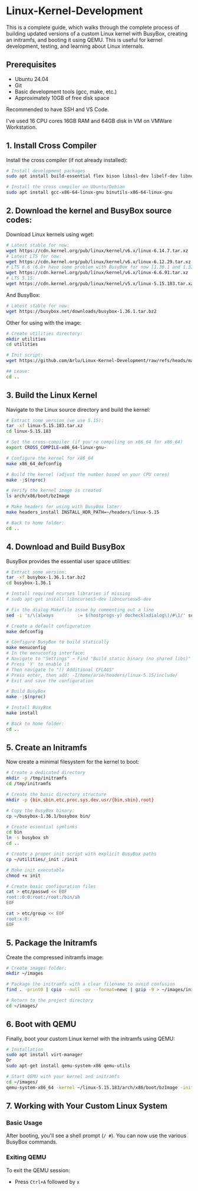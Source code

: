 # Linux-Kernel-Development

This is a complete guide, which walks through the complete process of building updated versions of a custom Linux kernel with BusyBox, creating an initramfs, and booting it using QEMU. This is useful for kernel development, testing, and learning about Linux internals.

## Prerequisites

- Ubuntu 24.04
- Git
- Basic development tools (gcc, make, etc.)
- Approximately 10GB of free disk space

Recommended to have SSH and VS Code.

I've used 16 CPU cores 16GB RAM and 64GB disk in VM on VMWare Workstation.

## 1. Install Cross Compiler

Install the cross compiler (if not already installed):

```bash
# Install development packages
sudo apt install build-essential flex bison libssl-dev libelf-dev libncurses5-dev libncursesw5-dev

# Install the cross compiler on Ubuntu/Debian
sudo apt install gcc-x86-64-linux-gnu binutils-x86-64-linux-gnu

```

## 2. Download the kernel and BusyBox source codes:

Download Linux kernels using wget:

```bash
# Latest stable for now:
wget https://cdn.kernel.org/pub/linux/kernel/v6.x/linux-6.14.7.tar.xz
# Latest LTS for now:
wget https://cdn.kernel.org/pub/linux/kernel/v6.x/linux-6.12.29.tar.xz
# LTS 6.6 (6.8+ have some problem with BusyBox for now [1.36.1 and 1.37.0])
wget https://cdn.kernel.org/pub/linux/kernel/v6.x/linux-6.6.91.tar.xz
# LTS 5.15:
wget https://cdn.kernel.org/pub/linux/kernel/v5.x/linux-5.15.183.tar.xz
```

And BusyBox:
```bash
# Latest stable for now:
wget https://busybox.net/downloads/busybox-1.36.1.tar.bz2
```

Other for using with the image:
```bash
# Create utilities directory:
mkdir utilities
cd utilities

# Init script:
wget https://github.com/Arlu/Linux-Kernel-Development/raw/refs/heads/main/_init

## Leave:
cd ..
```

## 3. Build the Linux Kernel

Navigate to the Linux source directory and build the kernel:

```bash
# Extract some version (we use 5.15):
tar -xf linux-5.15.183.tar.xz
cd linux-5.15.183

# Set the cross-compiler (if you're compiling on x86_64 for x86_64)
export CROSS_COMPILE=x86_64-linux-gnu-

# Configure the kernel for x86_64
make x86_64_defconfig

# Build the kernel (adjust the number based on your CPU cores)
make -j$(nproc)

# Verify the kernel image is created
ls arch/x86/boot/bzImage

# Make headers for using with BusyBox later:
make headers_install INSTALL_HDR_PATH=~/headers/linux-5.15

# Back to home folder:
cd ..
```

## 4. Download and Build BusyBox

BusyBox provides the essential user space utilities:

```bash
# Extract some version:
tar -xf busybox-1.36.1.tar.bz2
cd busybox-1.36.1

# Install required ncurses libraries if missing
# sudo apt-get install libncurses5-dev libncursesw5-dev

# Fix the dialog Makefile issue by commenting out a line
sed -i 's/\(always         := $(hostprogs-y) dochecklxdialog\)/#\1/' scripts/kconfig/lxdialog/Makefile

# Create a default configuration
make defconfig

# Configure BusyBox to build statically
make menuconfig
# In the menuconfig interface:
# Navigate to "Settings" → Find "Build static binary (no shared libs)"
# Press 'Y' to enable it
# Then navigate to "() Additional CFLAGS"
# Press enter, then add: -I/home/arie/headers/linux-5.15/include/
# Exit and save the configuration

# Build BusyBox
make -j$(nproc)

# Install BusyBox
make install

# Back to home folder:
cd ..
```

## 5. Create an Initramfs

Now create a minimal filesystem for the kernel to boot:

```bash
# Create a dedicated directory
mkdir -p /tmp/initramfs
cd /tmp/initramfs

# Create the basic directory structure
mkdir -p {bin,sbin,etc,proc,sys,dev,usr/{bin,sbin},root}

# Copy the BusyBox binary:
cp ~/busybox-1.36.1/busybox bin/

# Create essential symlinks
cd bin
ln -s busybox sh
cd ..

# Create a proper init script with explicit BusyBox paths
cp ~/utilities/_init ./init

# Make init executable
chmod +x init

# Create basic configuration files
cat > etc/passwd << EOF
root::0:0:root:/root:/bin/sh
EOF

cat > etc/group << EOF
root:x:0:
EOF
```

## 5. Package the Initramfs

Create the compressed initramfs image:

```bash
# Create images folder:
mkdir ~/images

# Package the initramfs with a clear filename to avoid confusion
find . -print0 | cpio --null -ov --format=newc | gzip -9 > ~/images/initramfs.cpio.gz

# Return to the project directory
cd ~/images/
```

## 6. Boot with QEMU

Finally, boot your custom Linux kernel with the initramfs using QEMU:

```bash
# Installation
sudo apt install virt-manager
Or
sudo apt-get install qemu-system-x86 qemu-utils

# Start QEMU with your kernel and initramfs
cd ~/images/
qemu-system-x86_64 -kernel ~/linux-5.15.183/arch/x86/boot/bzImage -initrd initramfs.cpio.gz -append "console=ttyS0 nokaslr" -nographic -m 512M
```

## 7. Working with Your Custom Linux System

### Basic Usage
After booting, you'll see a shell prompt (`/ #`). You can now use the various BusyBox commands.

### Exiting QEMU
To exit the QEMU session:
- Press `Ctrl+A` followed by `x`